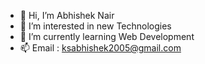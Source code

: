 - 👋 Hi, I’m Abhishek Nair
- 👀 I’m interested in new Technologies
- 🌱 I’m currently learning Web Development
- 📫 Email : ksabhishek2005@gmail.com
